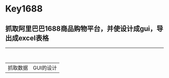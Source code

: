 # Key1688

## 抓取阿里巴巴1688商品购物平台，并使设计成gui，导出成excel表格

*********************

<table>
    <tr>
        <td>抓取数据</td>
        <td>GUI的设计</td>
    </tr>
</table>

